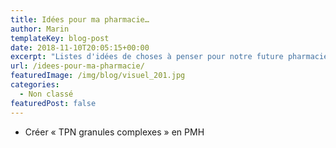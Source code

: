 ```yaml
---
title: Idées pour ma pharmacie…
author: Marin
templateKey: blog-post
date: 2018-11-10T20:05:15+00:00
excerpt: "Listes d'idées de choses à penser pour notre future pharmacie... "
url: /idees-pour-ma-pharmacie/
featuredImage: /img/blog/visuel_201.jpg
categories:
  - Non classé
featuredPost: false
---
```


- Créer « TPN granules complexes » en PMH
